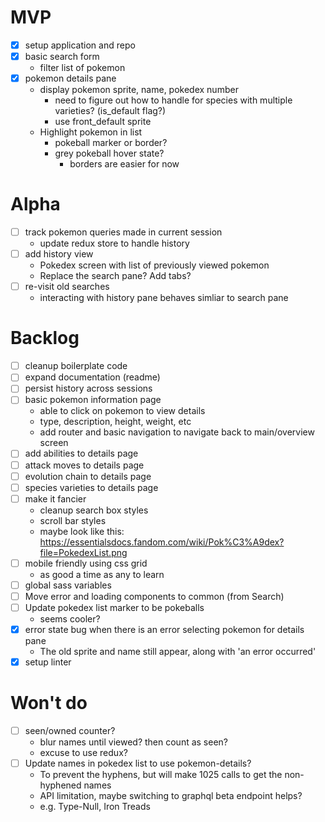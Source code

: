 # MVP

- [x] setup application and repo
- [x] basic search form
  - filter list of pokemon
- [x] pokemon details pane
  - display pokemon sprite, name, pokedex number
    - need to figure out how to handle for species with multiple varieties? (is_default flag?)
    - use front_default sprite
  - Highlight pokemon in list
    - pokeball marker or border?
    - grey pokeball hover state?
      - borders are easier for now

# Alpha

- [ ] track pokemon queries made in current session
  - update redux store to handle history
- [ ] add history view
  - Pokedex screen with list of previously viewed pokemon
  - Replace the search pane? Add tabs?
- [ ] re-visit old searches
  - interacting with history pane behaves simliar to search pane

# Backlog

- [ ] cleanup boilerplate code
- [ ] expand documentation (readme)
- [ ] persist history across sessions
- [ ] basic pokemon information page
  - able to click on pokemon to view details
  - type, description, height, weight, etc
  - add router and basic navigation to navigate back to main/overview screen
- [ ] add abilities to details page
- [ ] attack moves to details page
- [ ] evolution chain to details page
- [ ] species varieties to details page
- [ ] make it fancier
  - cleanup search box styles
  - scroll bar styles
  - maybe look like this: https://essentialsdocs.fandom.com/wiki/Pok%C3%A9dex?file=PokedexList.png
- [ ] mobile friendly using css grid
  - as good a time as any to learn
- [ ] global sass variables
- [ ] Move error and loading components to common (from Search)
- [ ] Update pokedex list marker to be pokeballs
  - seems cooler?
- [x] error state bug when there is an error selecting pokemon for details pane
  - The old sprite and name still appear, along with 'an error occurred'
- [x] setup linter

# Won't do

- [ ] seen/owned counter?
  - blur names until viewed? then count as seen?
  - excuse to use redux?
- [ ] Update names in pokedex list to use pokemon-details?
  - To prevent the hyphens, but will make 1025 calls to get the non-hyphened names
  - API limitation, maybe switching to graphql beta endpoint helps?
  - e.g. Type-Null, Iron Treads
